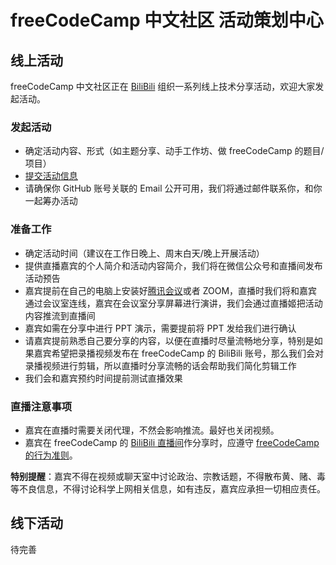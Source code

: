 # freeCodeCamp 中文社区 活动策划中心

## 线上活动

freeCodeCamp 中文社区正在 [BiliBili][1] 组织一系列线上技术分享活动，欢迎大家发起活动。

### 发起活动

- 确定活动内容、形式（如主题分享、动手工作坊、做 freeCodeCamp 的题目/项目）
- [提交活动信息][2]
- 请确保你 GitHub 账号关联的 Email 公开可用，我们将通过邮件联系你，和你一起筹办活动

### 准备工作

- 确定活动时间（建议在工作日晚上、周末白天/晚上开展活动）
- 提供直播嘉宾的个人简介和活动内容简介，我们将在微信公众号和直播间发布活动预告
- 嘉宾提前在自己的电脑上安装好[腾讯会议][3]或者 ZOOM，直播时我们将和嘉宾通过会议室连线，嘉宾在会议室分享屏幕进行演讲，我们会通过直播姬把活动内容推流到直播间
- 嘉宾如需在分享中进行 PPT 演示，需要提前将 PPT 发给我们进行确认
- 请嘉宾提前熟悉自己要分享的内容，以便在直播时尽量流畅地分享，特别是如果嘉宾希望把录播视频发布在 freeCodeCamp 的 BiliBili 账号，那么我们会对录播视频进行剪辑，所以直播时分享流畅的话会帮助我们简化剪辑工作
- 我们会和嘉宾预约时间提前测试直播效果

### 直播注意事项
- 嘉宾在直播时需要关闭代理，不然会影响推流。最好也关闭视频。
- 嘉宾在 freeCodeCamp 的 [BiliBili 直播间][4]作分享时，应遵守 [freeCodeCamp 的行为准则][5]。

**特别提醒**：嘉宾不得在视频或聊天室中讨论政治、宗教话题，不得散布黄、赌、毒等不良信息，不得讨论科学上网相关信息，如有违反，嘉宾应承担一切相应责任。

## 线下活动
待完善

[1]: https://space.bilibili.com/335505768
[2]: https://github.com/freeCodeCamp-China/activity/issues/new/choose
[3]: https://meeting.tencent.com/download-center.html
[4]: https://live.bilibili.com/22218677
[5]: https://www.freecodecamp.org/news/code-of-conduct/
